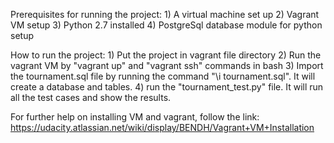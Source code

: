Prerequisites for running the project:
    1) A virtual machine set up
    2) Vagrant VM setup
    3) Python 2.7 installed
    4) PostgreSql database module for python setup

How to run the project:
    1) Put the project in vagrant file directory
    2) Run the vagrant VM by "vagrant up" and "vagrant ssh" commands in bash
    3) Import the tournament.sql file by running the command "\i tournament.sql". It will create a database and tables.
    4) run the "tournament_test.py" file. It will run all the test cases and show the results.

For further help on installing VM and vagrant, follow the link: https://udacity.atlassian.net/wiki/display/BENDH/Vagrant+VM+Installation